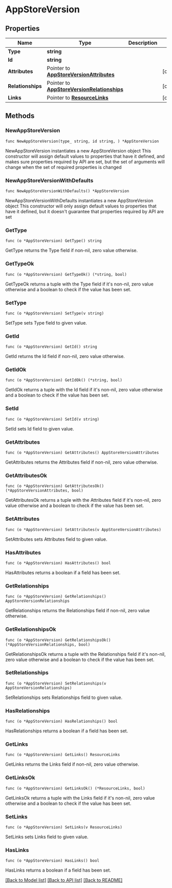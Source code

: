 # AppStoreVersion

## Properties

Name | Type | Description | Notes
------------ | ------------- | ------------- | -------------
**Type** | **string** |  | 
**Id** | **string** |  | 
**Attributes** | Pointer to [**AppStoreVersionAttributes**](AppStoreVersionAttributes.md) |  | [optional] 
**Relationships** | Pointer to [**AppStoreVersionRelationships**](AppStoreVersionRelationships.md) |  | [optional] 
**Links** | Pointer to [**ResourceLinks**](ResourceLinks.md) |  | [optional] 

## Methods

### NewAppStoreVersion

`func NewAppStoreVersion(type_ string, id string, ) *AppStoreVersion`

NewAppStoreVersion instantiates a new AppStoreVersion object
This constructor will assign default values to properties that have it defined,
and makes sure properties required by API are set, but the set of arguments
will change when the set of required properties is changed

### NewAppStoreVersionWithDefaults

`func NewAppStoreVersionWithDefaults() *AppStoreVersion`

NewAppStoreVersionWithDefaults instantiates a new AppStoreVersion object
This constructor will only assign default values to properties that have it defined,
but it doesn't guarantee that properties required by API are set

### GetType

`func (o *AppStoreVersion) GetType() string`

GetType returns the Type field if non-nil, zero value otherwise.

### GetTypeOk

`func (o *AppStoreVersion) GetTypeOk() (*string, bool)`

GetTypeOk returns a tuple with the Type field if it's non-nil, zero value otherwise
and a boolean to check if the value has been set.

### SetType

`func (o *AppStoreVersion) SetType(v string)`

SetType sets Type field to given value.


### GetId

`func (o *AppStoreVersion) GetId() string`

GetId returns the Id field if non-nil, zero value otherwise.

### GetIdOk

`func (o *AppStoreVersion) GetIdOk() (*string, bool)`

GetIdOk returns a tuple with the Id field if it's non-nil, zero value otherwise
and a boolean to check if the value has been set.

### SetId

`func (o *AppStoreVersion) SetId(v string)`

SetId sets Id field to given value.


### GetAttributes

`func (o *AppStoreVersion) GetAttributes() AppStoreVersionAttributes`

GetAttributes returns the Attributes field if non-nil, zero value otherwise.

### GetAttributesOk

`func (o *AppStoreVersion) GetAttributesOk() (*AppStoreVersionAttributes, bool)`

GetAttributesOk returns a tuple with the Attributes field if it's non-nil, zero value otherwise
and a boolean to check if the value has been set.

### SetAttributes

`func (o *AppStoreVersion) SetAttributes(v AppStoreVersionAttributes)`

SetAttributes sets Attributes field to given value.

### HasAttributes

`func (o *AppStoreVersion) HasAttributes() bool`

HasAttributes returns a boolean if a field has been set.

### GetRelationships

`func (o *AppStoreVersion) GetRelationships() AppStoreVersionRelationships`

GetRelationships returns the Relationships field if non-nil, zero value otherwise.

### GetRelationshipsOk

`func (o *AppStoreVersion) GetRelationshipsOk() (*AppStoreVersionRelationships, bool)`

GetRelationshipsOk returns a tuple with the Relationships field if it's non-nil, zero value otherwise
and a boolean to check if the value has been set.

### SetRelationships

`func (o *AppStoreVersion) SetRelationships(v AppStoreVersionRelationships)`

SetRelationships sets Relationships field to given value.

### HasRelationships

`func (o *AppStoreVersion) HasRelationships() bool`

HasRelationships returns a boolean if a field has been set.

### GetLinks

`func (o *AppStoreVersion) GetLinks() ResourceLinks`

GetLinks returns the Links field if non-nil, zero value otherwise.

### GetLinksOk

`func (o *AppStoreVersion) GetLinksOk() (*ResourceLinks, bool)`

GetLinksOk returns a tuple with the Links field if it's non-nil, zero value otherwise
and a boolean to check if the value has been set.

### SetLinks

`func (o *AppStoreVersion) SetLinks(v ResourceLinks)`

SetLinks sets Links field to given value.

### HasLinks

`func (o *AppStoreVersion) HasLinks() bool`

HasLinks returns a boolean if a field has been set.


[[Back to Model list]](../README.md#documentation-for-models) [[Back to API list]](../README.md#documentation-for-api-endpoints) [[Back to README]](../README.md)


